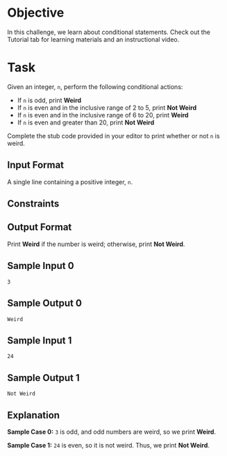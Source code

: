 # Objective
In this challenge, we learn about conditional statements. Check out the Tutorial tab for learning materials and an instructional video.

# Task
Given an integer, `n`, perform the following conditional actions:

- If `n` is odd, print **Weird**
- If `n` is even and in the inclusive range of 2 to 5, print **Not Weird**
- If `n` is even and in the inclusive range of 6 to 20, print **Weird**
- If `n` is even and greater than 20, print **Not Weird**

Complete the stub code provided in your editor to print whether or not `n` is weird.

## Input Format
A single line containing a positive integer, `n`.

## Constraints

## Output Format
Print **Weird** if the number is weird; otherwise, print **Not Weird**.

## Sample Input 0
```
3
```

## Sample Output 0
```
Weird
```

## Sample Input 1
```
24
```

## Sample Output 1
```
Not Weird
```

## Explanation
**Sample Case 0:**
`3` is odd, and odd numbers are weird, so we print **Weird**.

**Sample Case 1:**
`24` is even, so it is not weird. Thus, we print **Not Weird**.
```